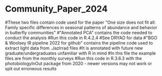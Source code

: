 # Community_Paper_2024
#These two files contain code used for the paper "One size does not fit all: Family specific differences in seasonal patterns of abundance and behavior in butterfly communities"
#"Annotated PCA" contains the code needed to conduct the analysis
#Run this code in R.4.2.4
#See DRYAD for data
#"BGO & Woolsey IR pipeline 2022 for github" contains the pipeline code used to extract light data from .JazIrrad files
#It is annotated with future new graduate/undergraduates unfamiliar with R in mind
#In this file the example files are from the monthly surveys
#Run this code in R.3.6.3 with the photobiologyInOut package from 2020 - newer versions may not work or spit out erroneous results
